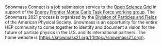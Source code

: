 Snowmass Connect is a job submission service to the [Open Science Grid](https://www.opensciencegrid.org/) in support of the [Energy Frontier Monte Carlo Task Force working group](https://snowmass21.org/montecarlo/energy).  The Snowmass 2021 process is organized by the [Division of Particles and Fields](https://www.aps.org/units/dpf/) of the American Physical Society. Snowmass is an opportunity for the entire HEP community to come together to identify and document a vision for the future of particle physics in the U.S. and its international partners.  The home website is [https://snowmass21.org/](https://snowmass21.org/).

